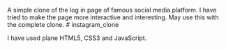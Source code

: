 A simple clone of the log in page of famous social media platform. 
I have tried to make the page more interactive and interesting. 
May use this with the complete clone. # instagram_clone

I have used plane HTML5, CSS3 and JavaScript.
